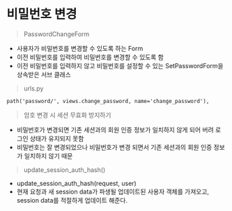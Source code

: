 # 비밀번호 변경

 

> PasswordChangeForm

- 사용자가 비밀번호를 변경할 수 있도록 하는 Form
- 이전 비밀번호를 입력하여 비밀번호를 변경할 수 있도록 함
- 이전 비밀번호를 입력하지 않고 비밀번호를 설정할 수 있는 SetPasswordForm을 상속받은 서브 클래스



>  urls.py

`path('password/', views.change_password, name='change_password'),`



> 암호 변경 시 세션 무효화 방지하기

- 비밀번호가 변경되면 기존 세션과의 회원 인증 정보가 일치하지 않게 되어 버려 로그인 상태가 유지되지 못함
- 비밀번호는 잘 변경되었으나 비밀번호가 변경 되면서 기존 세션과의 회원 인증 정보가 일치하지 않기 때문



> update_session_auth_hash()

- update_session_auth_hash(request, user)
- 현재 요청과 새 session data가 파생될 업데이트된 사용자 객체를 가져오고, session data를 적절하게 업데이트 해준다.



